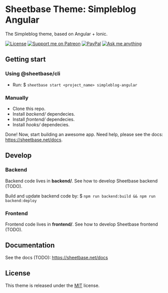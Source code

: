 # Sheetbase Theme: Simpleblog Angular

The Simpleblog theme, based on Angular + Ionic.

<!-- block:header -->

[![License][license_badge]][license_url] [![Support me on Patreon][badge_patreon]][patreon_url] [![PayPal][badge_paypal_donate]][paypal_donate_url] [![Ask me anything][badge_ask_me]][ask_me_url]

<!-- /block:header -->

## Getting start

### Using @sheetbase/cli

 - Run: $ `sheetbase start <project_name> simpleblog-angular`

### Manually

 - Clone this repo.
 - Install *backend/* dependecies.
 - Install *frontend/* dependecies.
 - Install *hooks/* dependecies.

Done! Now, start building an awesome app. Need help, please see the docs: https://sheetbase.net/docs.

## Develop

### Backend

Backend code lives in **backend/**. See how to develop Sheetbase backend (TODO).

Build and update backend code by: $ `npm run backend:build && npm run backend:deploy`

### Frontend

Frontend code lives in **frontend/**. See how to develop Sheetbase frontend (TODO).

## Documentation

See the docs (TODO): https://sheetbase.net/docs

## License

This theme is released under the [MIT][license_url] license.

<!-- block:footer -->

[license_badge]: https://img.shields.io/github/license/mashape/apistatus.svg
[license_url]: https://github.com/sheetbase-themes/simpleblog-angular/blob/master/LICENSE
[badge_patreon]: https://lamnhan.github.io/assets/images/badges/patreon.svg
[patreon_url]: https://www.patreon.com/lamnhan
[badge_paypal_donate]: https://lamnhan.github.io/assets/images/badges/paypal_donate.svg
[paypal_donate_url]: https://www.paypal.me/lamnhan
[badge_ask_me]: https://img.shields.io/badge/ask/me-anything-1abc9c.svg
[ask_me_url]: https://m.me/sheetbase

<!-- /block:footer -->